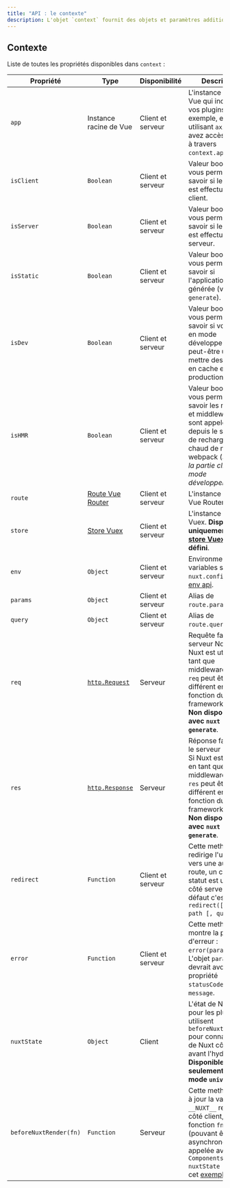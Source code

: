 ```yaml
---
title: "API : le contexte"
description: L'objet `context` fournit des objets et paramètres additionnels en provenance de Nuxt qui ne sont pas disponibles dans les composants Vue natifs. Le `context` est disponible dans des aires de cycle de vie spécifique à Nuxt. On y retrouve, par exemple, `asyncData`, `plugins`, 'middlewares', 'modules', et 'store/nuxtServerInit`.
---
```


## Contexte

Liste de toutes les propriétés disponibles dans `context` :

| Propriété              | Type                                                                               | Disponibilité     | Description                                                                                                                                                                                                                                                                                                 |
|------------------------|------------------------------------------------------------------------------------|-------------------|-------------------------------------------------------------------------------------------------------------------------------------------------------------------------------------------------------------------------------------------------------------------------------------------------------------|
| `app`                  | Instance racine de Vue                                                             | Client et serveur | L'instance racine de Vue qui inclue tous vos plugins. Par exemple, en utilisant `axios`, vous avez accès à `$axios` à travers `context.app.$axios`.                                                                                                                                                         |
| `isClient`             | `Boolean`                                                                          | Client et serveur | Valeur booléenne vous permettant de savoir si le rendu est effectué côté client.                                                                                                                                                                                                                            |
| `isServer`             | `Boolean`                                                                          | Client et serveur | Valeur booléenne vous permettant de savoir si le rendu est effectué côté serveur.                                                                                                                                                                                                                           |
| `isStatic`             | `Boolean`                                                                          | Client et serveur | Valeur booléenne vous permettant de savoir si l'application est générée (via `nuxt generate`).                                                                                                                                                                                                              |
| `isDev`                | `Boolean`                                                                          | Client et serveur | Valeur booléenne vous permettant de savoir si vous êtes en mode développement, peut-être utile pour mettre des données en cache en production.                                                                                                                                                              |
| `isHMR`                | `Boolean`                                                                          | Client et serveur | Valeur booléenne vous permettant de savoir les méthodes et middlewares sont appelées depuis le système de rechargement à chaud de modules webpack (*seule sur la partie cliente en mode développement*)                                                                                                     |
| `route`                | [Route Vue Router](https://router.vuejs.org/fr/api/route-object.html)              | Client et serveur | L'instance route Vue Router.                                                                                                                                                                                                                                                                                |
| `store`                | [Store Vuex](https://vuex.vuejs.org/fr/api.html#propriétés-dinstance-de-vuexstore) | Client et serveur | L'instance du store Vuex. **Disponible uniquement si le [store Vuex](/guide/vuex-store) est défini**.                                                                                                                                                                                                       |
| `env`                  | `Object`                                                                           | Client et serveur | Environment variables set in `nuxt.config.js`, see [env api](/api/configuration-env).                                                                                                                                                                                                                       |
| `params`               | `Object`                                                                           | Client et serveur | Alias de `route.params`.                                                                                                                                                                                                                                                                                    |
| `query`                | `Object`                                                                           | Client et serveur | Alias de `route.query`.                                                                                                                                                                                                                                                                                     |
| `req`                  | [`http.Request`](https://nodejs.org/api/http.html#http_class_http_incomingmessage) | Serveur           | Requête faites au serveur Node.js. Si Nuxt est utilisé en tant que middleware, l'objet `req` peut être différent en fonction du framework utilisé.<br>**Non disponible avec `nuxt generate`**.                                                                                                              |
| `res`                  | [`http.Response`](https://nodejs.org/api/http.html#http_class_http_serverresponse) | Serveur           | Réponse faites par le serveur Node.js. Si Nuxt est utilisé en tant que middleware, l'objet `res` peut être différent en fonction du framework utilisé.<br>**Non disponible avec `nuxt generate`**.                                                                                                          |
| `redirect`             | `Function`                                                                         | Client et serveur | Cette methode redirige l'utilisateur vers une autre route, un code de statut est utilisé côté serveur, par défaut c'est le `302`. `redirect([status,] path [, query])`.                                                                                                                                     |
| `error`                | `Function`                                                                         | Client et serveur | Cette methode montre la page d'erreur : `error(params)`. L'objet `params` devrait avoir la propriété `statusCode` et `message`.                                                                                                                                                                             |
| `nuxtState`            | `Object`                                                                           | Client            | L'état de Nuxt, utile pour les plugins qui utilisent `beforeNuxtRender` pour connaître l'état de Nuxt côté client avant l'hydratation. **Disponible seulement en mode `universal`**.                                                                                                                        |
| `beforeNuxtRender(fn)` | `Function`                                                                         | Serveur           | Cette methode met à jour la variable `__NUXT__` rendue côté client, la fonction `fn` (pouvant être asynchrone) est appelée avec `{ Components, nuxtState }`, voir cet [exemple](https://github.com/nuxt/nuxt.js/blob/cf6b0df45f678c5ac35535d49710c606ab34787d/test/fixtures/basic/pages/special-state.vue). |
